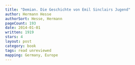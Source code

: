 ```yaml
---
title: "Demian. Die Geschichte von Emil Sinclairs Jugend"
author: Hermann Hesse
authorSort: Hesse, Hermann
pageCount: 193
date: 2014-01-01
written: 1919
stars: 4
layout: post
category: book
tags: read unreviewed
mapping: Germany, Europe
---
```

